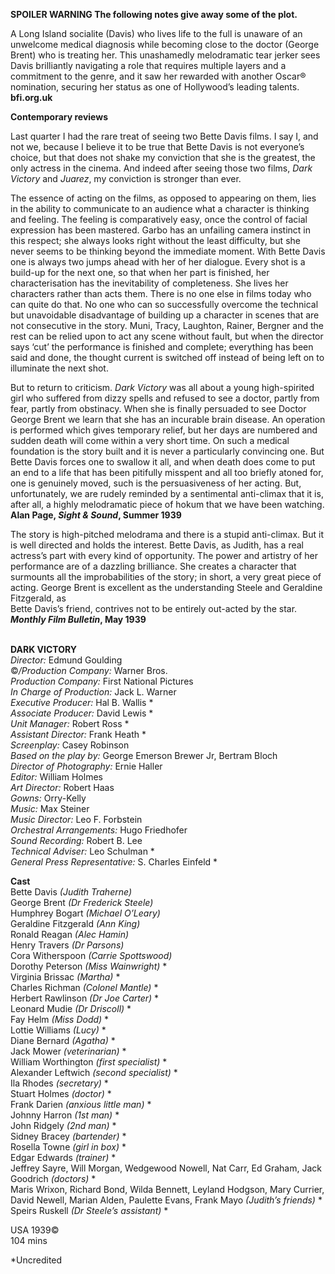 

**SPOILER WARNING  The following notes give away some of the plot.**

A Long Island socialite (Davis) who lives life to the full is unaware of an unwelcome medical diagnosis while becoming close to the doctor (George Brent) who is treating her. This unashamedly melodramatic tear jerker sees Davis brilliantly navigating a role that requires multiple layers and a commitment to the genre, and it saw her rewarded with another Oscar® nomination, securing her status as one of Hollywood’s leading talents.  
**bfi.org.uk**

**Contemporary reviews**

Last quarter I had the rare treat of seeing two Bette Davis films. I say I, and not we, because I believe it to be true that Bette Davis is not everyone’s choice, but that does not shake my conviction that she is the greatest, the only actress in the cinema. And indeed after seeing those two films, _Dark Victory_ and _Juarez_, my conviction is stronger than ever.

The essence of acting on the films, as opposed to appearing on them, lies in the ability to communicate to an audience what a character is thinking and feeling. The feeling is comparatively easy, once the control of facial expression has been mastered. Garbo has an unfailing camera instinct in this respect; she always looks right without the least difficulty, but she never seems to be thinking beyond the immediate moment. With Bette Davis one is always two jumps ahead with her of her dialogue. Every shot is a build-up for the next one, so that when her part is finished, her characterisation has the inevitability of completeness. She lives her characters rather than acts them. There is no one else in films today who can quite do that. No one who can so successfully overcome the technical but unavoidable disadvantage of building up a character in scenes that are not consecutive in the story. Muni, Tracy, Laughton, Rainer, Bergner and the rest can be relied upon to act any scene without fault, but when the director says ‘cut’ the performance is finished and complete; everything has been said and done, the thought current is switched off instead of being left on to illuminate the next shot.

But to return to criticism. _Dark Victory_ was all about a young high-spirited girl who suffered from dizzy spells and refused to see a doctor, partly from fear, partly from obstinacy. When she is finally persuaded to see Doctor George Brent we learn that she has an incurable brain disease. An operation is performed which gives temporary relief, but her days are numbered and sudden death will come within a very short time. On such a medical foundation is the story built and it is never a particularly convincing one. But Bette Davis forces one to swallow it all, and when death does come to put an end to a life that has been pitifully misspent and all too briefly atoned for, one is genuinely moved, such is the persuasiveness of her acting. But, unfortunately, we are rudely reminded by a sentimental anti-climax that it is, after all, a highly melodramatic piece of hokum that we have been watching.  
**Alan Page, _Sight & Sound_, Summer 1939**

The story is high-pitched melodrama and there is a stupid anti-climax. But it is well directed and holds the interest. Bette Davis, as Judith, has a real actress’s part with every kind of opportunity. The power and artistry of her performance are of a dazzling brilliance. She creates a character that surmounts all the improbabilities of the story; in short, a very great piece of acting. George Brent is excellent as the understanding Steele and Geraldine Fitzgerald, as  
Bette Davis’s friend, contrives not to be entirely out-acted by the star.  
**_Monthly Film Bulletin_, May 1939**
<br><br>


**DARK VICTORY**<br>
_Director:_ Edmund Goulding<br>
©_/Production Company:_ Warner Bros.<br>
_Production Company:_ First National Pictures<br>
_In Charge of Production:_ Jack L. Warner<br>
_Executive Producer:_ Hal B. Wallis *<br>
_Associate Producer:_ David Lewis *<br>
_Unit Manager:_ Robert Ross *<br>
_Assistant Director:_ Frank Heath *<br>
_Screenplay:_ Casey Robinson<br>
_Based on the play by:_ George Emerson Brewer Jr, Bertram Bloch<br>
_Director of Photography:_ Ernie Haller<br>
_Editor:_ William Holmes<br>
_Art Director:_ Robert Haas<br>
_Gowns:_ Orry-Kelly<br>
_Music:_ Max Steiner<br>
_Music Director:_ Leo F. Forbstein<br>
_Orchestral Arrangements:_ Hugo Friedhofer<br>
_Sound Recording:_ Robert B. Lee<br>
_Technical Adviser:_ Leo Schulman *<br>
_General Press Representative:_ S. Charles Einfeld *<br>

**Cast**<br>
Bette Davis _(Judith Traherne)_<br>
George Brent _(Dr Frederick Steele)_<br>
Humphrey Bogart _(Michael O’Leary)_<br>
Geraldine Fitzgerald _(Ann King)_<br>
Ronald Reagan _(Alec Hamin)_<br>
Henry Travers _(Dr Parsons)_<br>
Cora Witherspoon _(Carrie Spottswood)_<br>
Dorothy Peterson _(Miss Wainwright)_ *<br>
Virginia Brissac _(Martha)_ *<br>
Charles Richman _(Colonel Mantle)_ *<br>
Herbert Rawlinson _(Dr Joe Carter)_ *<br>
Leonard Mudie _(Dr Driscoll)_ *<br>
Fay Helm _(Miss Dodd)_ *<br>
Lottie Williams _(Lucy)_ *<br>
Diane Bernard _(Agatha)_ *<br>
Jack Mower _(veterinarian)_ *<br>
William Worthington _(first specialist)_ *<br>
Alexander Leftwich _(second specialist)_ *<br>
Ila Rhodes _(secretary)_ *<br>
Stuart Holmes _(doctor)_ *<br>
Frank Darien _(anxious little man)_ *<br>
Johnny Harron _(1st man)_ *<br>
John Ridgely _(2nd man)_ *<br>
Sidney Bracey _(bartender)_ *<br>
Rosella Towne _(girl in box)_ *<br>
Edgar Edwards _(trainer)_ *<br>
Jeffrey Sayre, Will Morgan, Wedgewood Nowell, Nat Carr, Ed Graham, Jack Goodrich _(doctors)_ *<br>
Maris Wrixon, Richard Bond, Wilda Bennett, Leyland Hodgson, Mary Currier, David Newell, Marian Alden, Paulette Evans, Frank Mayo _(Judith’s friends)_ *<br>
Speirs Ruskell _(Dr Steele’s assistant)_ *<br>

USA 1939©<br>
104 mins

*Uncredited
<br><br>
<!--stackedit_data:
eyJoaXN0b3J5IjpbLTg4MTMxOTk4XX0=
-->